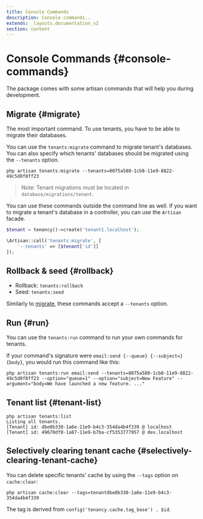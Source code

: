 ```yaml
---
title: Console Commands
description: Console commands..
extends: _layouts.documentation_v2
section: content
---
```


# Console Commands {#console-commands}

The package comes with some artisan commands that will help you during development.

## Migrate {#migrate}

The most important command. To use tenants, you have to be able to migrate their databases.

You can use the `tenants:migrate` command to migrate tenant's databases. You can also specify which tenants' databases should be migrated using the `--tenants` option.
```
php artisan tenants:migrate --tenants=8075a580-1cb8-11e9-8822-49c5d8f8ff23
```

> Note: Tenant migrations must be located in `database/migrations/tenant`.

You can use these commands outside the command line as well. If you want to migrate a tenant's database in a controller, you can use the `Artisan` facade.
```php
$tenant = tenancy()->create('tenant1.localhost');

\Artisan::call('tenants:migrate', [
    '--tenants' => [$tenant['id']]
]);
```

## Rollback & seed {#rollback}

- Rollback: `tenants:rollback`
- Seed: `tenants:seed`

Similarly to [migrate](#migrate), these commands accept a `--tenants` option.

## Run {#run}

You can use the `tenants:run` command to run your own commands for tenants.

If your command's signature were `email:send {--queue} {--subject=} {body}`, you would run this command like this:
```
php artisan tenants:run email:send --tenants=8075a580-1cb8-11e9-8822-49c5d8f8ff23 --option="queue=1" --option="subject=New Feature" --argument="body=We have launched a new feature. ..."
```

## Tenant list {#tenant-list}

```none
php artisan tenants:list
Listing all tenants.
[Tenant] id: dbe0b330-1a6e-11e9-b4c3-354da4b4f339 @ localhost
[Tenant] id: 49670df0-1a87-11e9-b7ba-cf5353777957 @ dev.localhost
```

## Selectively clearing tenant cache {#selectively-clearing-tenant-cache}

You can delete specific tenants' cache by using the `--tags` option on `cache:clear`:
```
php artisan cache:clear --tags=tenantdbe0b330-1a6e-11e9-b4c3-354da4b4f339
```

The tag is derived from `config('tenancy.cache.tag_base') . $id`.
